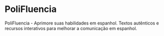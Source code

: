 # PoliFluencia
PoliFluencia - Aprimore suas habilidades em espanhol. Textos autênticos e recursos interativos para melhorar a comunicação em espanhol.
